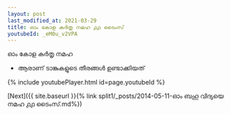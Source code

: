```yaml
---
layout: post
last_modified_at: 2021-03-29
title: ഓം കോള കർതൃ നമഹ ൧൧ ടൈംസ്
youtubeId: _eM0u_v2VPA
---
```

 
 
 ഓം കോള കർതൃ നമഹ 
 
 -  ആരാണ് ടാങ്കുകളുടെ തീരങ്ങൾ ഉണ്ടാക്കിയത് 
 
  
 
  
 
 
 
 
 
 


{% include youtubePlayer.html id=page.youtubeId %}
 
[Next]({{ site.baseurl }}{% link  split1/_posts/2014-05-11-ഓം ബഹു വിദ്യയെ നമഹ ൧൧ ടൈംസ്.md%})
 
